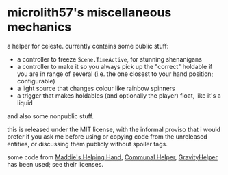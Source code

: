 # microlith57's miscellaneous mechanics

a helper for celeste.
currently contains some public stuff:

- a controller to freeze `Scene.TimeActive`, for stunning shenanigans
- a controller to make it so you always pick up the "correct" holdable if you are in range of several (i.e. the one closest to your hand position; configurable)
- a light source that changes colour like rainbow spinners
- a trigger that makes holdables (and optionally the player) float, like it's a liquid

and also some nonpublic stuff.

this is released under the MIT license, with the informal proviso that i would prefer if you ask me before using or copying code from the unreleased entities, or discussing them publicly without spoiler tags.

some code from [Maddie's Helping Hand](https://github.com/maddie480/MaddieHelpingHand/), [Communal Helper](https://github.com/CommunalHelper/CommunalHelper/), [GravityHelper](https://github.com/swoolcock/GravityHelper/) has been used; see their licenses.
